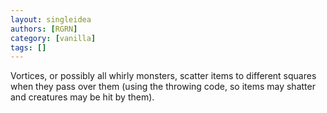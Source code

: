 ```yaml
---
layout: singleidea
authors: [RGRN]
category: [vanilla]
tags: []
---
```

Vortices, or possibly all whirly monsters, scatter items to different squares when they pass over them (using the throwing code, so items may shatter and creatures may be hit by them).
